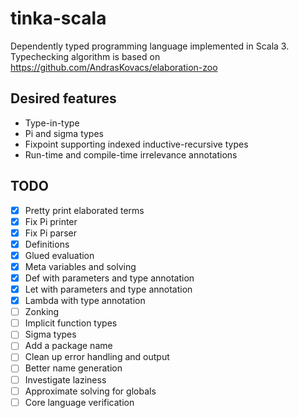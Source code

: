 # tinka-scala

Dependently typed programming language implemented in Scala 3.
Typechecking algorithm is based on https://github.com/AndrasKovacs/elaboration-zoo

## Desired features

- Type-in-type
- Pi and sigma types
- Fixpoint supporting indexed inductive-recursive types
- Run-time and compile-time irrelevance annotations

## TODO

- [x] Pretty print elaborated terms
- [x] Fix Pi printer
- [x] Fix Pi parser
- [x] Definitions
- [x] Glued evaluation
- [x] Meta variables and solving
- [x] Def with parameters and type annotation
- [x] Let with parameters and type annotation
- [x] Lambda with type annotation
- [ ] Zonking
- [ ] Implicit function types
- [ ] Sigma types
- [ ] Add a package name
- [ ] Clean up error handling and output
- [ ] Better name generation
- [ ] Investigate laziness
- [ ] Approximate solving for globals
- [ ] Core language verification
